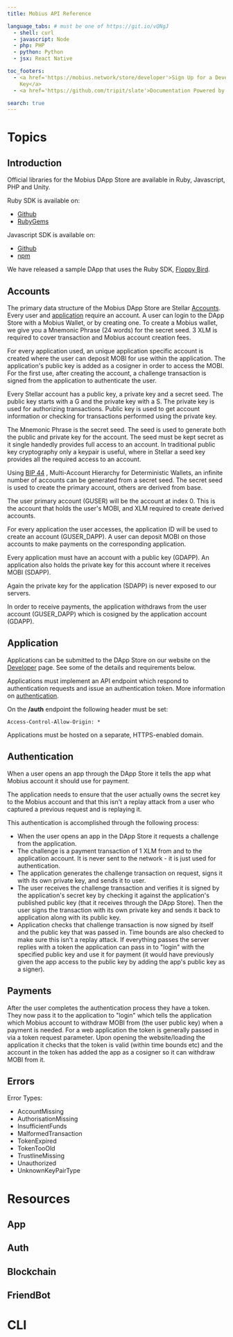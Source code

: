```yaml
---
title: Mobius API Reference

language_tabs: # must be one of https://git.io/vQNgJ
  - shell: curl
  - javascript: Node
  - php: PHP
  - python: Python
  - jsx: React Native

toc_footers:
  - <a href='https://mobius.network/store/developer'>Sign Up for a Developer
    Key</a>
  - <a href='https://github.com/tripit/slate'>Documentation Powered by Slate</a>

search: true
---
```


# Topics

## Introduction

Official libraries for the Mobius DApp Store are available in Ruby, Javascript,
PHP and Unity.

Ruby SDK is available on:

- [Github](https://github.com/mobius-network/mobius-client-ruby)
- [RubyGems](https://rubygems.org/gems/mobius-client)

Javascript SDK is available on:

- [Github](https://github.com/mobius-network/mobius-client-js)
- [npm](https://www.npmjs.com/package/@mobius-network/mobius-client-js)

We have released a sample DApp that uses the Ruby SDK, [Floppy
Bird](https://github.com/mobius-network/floppy-bird-dapp).

## Accounts

The primary data structure of the Mobius DApp Store are Stellar
[Accounts](#accounts). Every user and [application](#application) require an
account. A user can login to the DApp Store with a Mobius Wallet, or by creating
one. To create a Mobius wallet, we give you a Mnemonic Phrase (24 words) for the
secret seed. 3 XLM is required to cover transaction and Mobius account creation
fees.

For every application used, an unique application specific account is created
where the user can deposit MOBI for use within the application. The
application's public key is added as a cosigner in order to access the MOBI. For
the first use, after creating the account, a challenge transaction is signed
from the application to authenticate the user.

Every Stellar account has a public key, a private key and a secret seed. The
public key starts with a G and the private key with a S. The private key is used
for authorizing transactions. Public key is used to get account information or
checking for transactions performed using the private key.

The Mnemonic Phrase is the secret seed. The seed is used to generate both the
public and private key for the account. The seed must be kept secret as it
single handedly provides full access to an account. In traditional public key
cryptography only a keypair is useful, where in Stellar a seed key provides all
the required access to an account.

Using [BIP 44](https://github.com/bitcoin/bips/blob/master/bip-0044.mediawiki) ,
Multi-Account Hierarchy for Deterministic Wallets, an infinite number of
accounts can be generated from a secret seed. The secret seed is used to create
the primary account, others are derived from base.

The user primary account (GUSER) will be the account at index 0. This is the
account that holds the user's MOBI, and XLM required to create derived accounts.

For every application the user accesses, the application ID will be used to
create an account (GUSER_DAPP). A user can deposit MOBI on those accounts to
make payments on the corresponding application.

Every application must have an account with a public key (GDAPP). An application
also holds the private key for this account where it receives MOBI (SDAPP).

Again the private key for the application (SDAPP) is never exposed to our
servers.

In order to receive payments, the application withdraws from the user account
(GUSER_DAPP) which is cosigned by the application account (GDAPP).

## Application

Applications can be submitted to the DApp Store on our website on the
[Developer](https://mobius.network/store/developer) page. See some of the
details and requirements below.

Applications must implement an API endpoint which respond to authentication
requests and issue an authentication token. More information on
[authentication](#authentication).

On the **/auth** endpoint the following header must be set:

`Access-Control-Allow-Origin: *`

Applications must be hosted on a separate, HTTPS-enabled domain.

## Authentication

When a user opens an app through the DApp Store it tells the app what Mobius
account it should use for payment.

The application needs to ensure that the user actually owns the secret key to
the Mobius account and that this isn't a replay attack from a user who captured
a previous request and is replaying it.

This authentication is accomplished through the following process:

- When the user opens an app in the DApp Store it requests a challenge from the
  application.
- The challenge is a payment transaction of 1 XLM from and to the application
  account. It is never sent to the network - it is just used for authentication.
- The application generates the challenge transaction on request, signs it with
  its own private key, and sends it to user.
- The user receives the challenge transaction and verifies it is signed by the
  application's secret key by checking it against the application's published
public key (that it receives through the DApp Store). Then the user signs the
transaction with its own private key and sends it back to application along with
its public key.
- Application checks that challenge transaction is now signed by itself and the
  public key that was passed in. Time bounds are also checked to make sure this
isn't a replay attack. If everything passes the server replies with a token the
application can pass in to "login" with the specified public key and use it for
payment (it would have previously given the app access to the public key by
adding the app's public key as a signer).


## Payments

After the user completes the authentication process they have a token. They now
pass it to the application to "login" which tells the application which Mobius
account to withdraw MOBI from (the user public key) when a payment is needed.
For a web application the token is generally passed in via a token request
parameter. Upon opening the website/loading the application it checks that the
token is valid (within time bounds etc) and the account in the token has added
the app as a cosigner so it can withdraw MOBI from it.

## Errors

Error Types:
- AccountMissing
- AuthorisationMissing
- InsufficientFunds
- MalformedTransaction
- TokenExpired
- TokenTooOld
- TrustlineMissing
- Unauthorized
- UnknownKeyPairType

# Resources

## App

## Auth

## Blockchain

## FriendBot

# CLI
